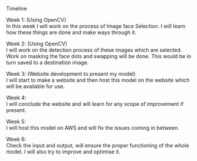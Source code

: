 Timeline  
  
Week 1:  (Using OpenCV)  
In this week I will work on the process of Image face Selection. I will learn how these things are done and make ways through it.    
    
Week 2: (Using OpenCV)  
I will work on the detection process of these images which are selected.  Work on masking the face dots and swapping will be done. This would be in turn saved to a destination image.  
    
Week 3: (Website development to present my model)  
I will start to make a website and then host this model on the website which will be available for use.  
    
Week 4:  
I will conclude the website and will learn for any scope of improvement if present.  
    
Week 5:  
I will host this model on AWS and will fix the issues coming in between.  
    
Week 6:  
Check the input and output, will ensure the proper functioning of the whole model. I will also try to improve and optimise it.
